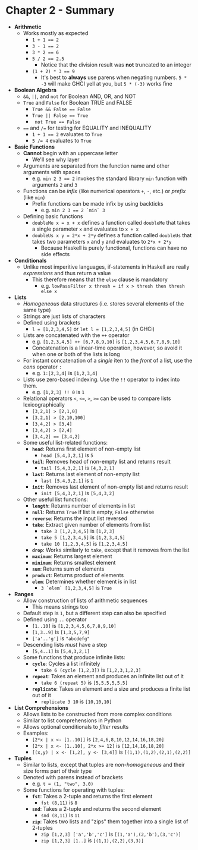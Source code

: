 # Chapter 2 - Summary

* **Arithmetic**
    * Works mostly as expected
        * `1 + 1 == 2`
        * `3 - 1 == 2`
        * `3 * 2 == 6`
        * `5 / 2 == 2.5`
            * Notice that the division result was **not** truncated to an integer
        * `(1 + 2) * 3 == 9`
            * It's best to **always** use parens when negating numbers. `5 * -3` will make GHCI yell at you, but `5 * (-3)` works fine
* **Boolean Algebra**
    * `&&`, `||`, and `not` for Boolean AND, OR, and NOT
    * `True` and `False` for Boolean TRUE and FALSE
        * `True && False == False`
        * `True || False == True`
        * ` not True == False`
    * `==` and `/=` for testing for EQUALITY and INEQUALITY
        * `1 + 1 == 2` evaluates to `True`
        * `5 /= 4` evaluates to `True`
* **Basic Functions**
    * **Cannot** begin with an uppercase letter
        * We'll see why layer
    * Arguments are separated from the function name and other arguments with spaces
        * e.g. `min 2 3 == 2` invokes the standard library `min` function with arguments `2` and `3`
    * Functions can be *infix* (like numerical operators `+`, `-`, etc.) or *prefix* (like `min`)
        * Prefix functions can be made infix by using backticks
            * e.g. ``min 2 3 == 2 `min` 3``
    * Defining basic functions
        * `doubleMe x = x + x` defines a function called `doubleMe` that takes a single parameter `x` and evaluates to `x + x`
        * `doubleUs x y = 2*x + 2*y` defines a function called `doubleUs` that takes two parameters `x` and `y` and evaluates to `2*x + 2*y`
            * Because Haskell is purely functional, functions can have no side effects
* **Conditionals**
    * Unlike most imperitive languages, if-statements in Haskell are really *expressions* and thus return a value
        * This therefore means that the `else` clause is mandatory
            * e.g. `lowPassFilter x thresh = if x > thresh then thresh else x`
* **Lists**
    * *Homogeneous* data structures (i.e. stores several elements of the same type)
    * Strings are just lists of characters
    * Defined using brackets
        * `l = [1,2,3,4,5]` or `let l = [1,2,3,4,5]` (in GHCi)
    * Lists are concatenated with the `++` operator
        * e.g. `[1,2,3,4,5] ++ [6,7,8,9,10]` is `[1,2,3,4,5,6,7,8,9,10]`
        * Concatenation is a linear-time operation, however, so avoid it when one or both of the lists is long
    * For instant concatenation of a *single* iten to the *front* of a list, use the *cons* operator `:`
        * e.g. `1:[2,3,4]` is `[1,2,3,4]`
    * Lists use zero-based indexing. Use the `!!` operator to index into them.
        * e.g. `[1,2,3] !! 0` is `1`
    * Relational operators `<`, `<=`, `>`, `>=` can be used to compare lists lexicographically
        * `[3,2,1] > [2,1,0]`
        * `[3,2,1] > [2,10,100]`
        * `[3,4,2] > [3,4]`
        * `[3,4,2] > [2,4]`
        * `[3,4,2] == [3,4,2]`
    * Some useful list-related functions:
        * **`head`**: Returns first element of non-empty list
            * `head [5,4,3,2,1]` is `5`
        * **`tail`**: Removes head of non-empty list and returns result
            * `tail [5,4,3,2,1]` is `[4,3,2,1]`
        * **`last`**: Returns last element of non-empty list
            * `last [5,4,3,2,1]` is `1`
        * **`init`**: Removes last element of non-empty list and returns result
            * `init [5,4,3,2,1]` is `[5,4,3,2]`
    * Other useful list functions:
        * **`length`**: Returns number of elements in list
        * **`null`**: Returns `True` if list is empty, `False` otherwise
        * **`reverse`**: Returns the input list reversed
        * **`take`**: Extract given number of elements from list
            * `take 3 [1,2,3,4,5]` is `[1,2,3]`
            * `take 5 [1,2,3,4,5]` is `[1,2,3,4,5]`
            * `take 10 [1,2,3,4,5]` is `[1,2,3,4,5]`
        * **`drop`**: Works similarly to `take`, except that it removes from the list
        * **`maximum`**: Returns largest element
        * **`minimum`**: Returns smallest element
        * **`sum`**: Returns sum of elements
        * **`product`**: Returns product of elements
        * **`elem`**: Determines whether element is in list
            * ``3 `elem` [1,2,3,4,5]`` is `True`    
* **Ranges**
    * Allow construction of lists of arithmetic sequences
        * This means strings too
    * Default step is `1`, but a different step can also be specified
    * Defined using `..` operator
        * `[1..10]` is `[1,2,3,4,5,6,7,8,9,10]`
        * `[1,3..9]` is `[1,3,5,7,9]`
        * `['a'..'g']` is `"abcdefg"`
    * Descending lists *must* have a step
        * `[5,4..1]` is `[5,4,3,2,1]`
    * Some functions that produce infinite lists:
        * **`cycle`**: Cycles a list infinitely
            * `take 6 (cycle [1,2,3])` is `[1,2,3,1,2,3]`
        * **`repeat`**: Takes an element and produces an infinite list out of it
            * `take 6 (repeat 5)` is `[5,5,5,5,5,5]`
        * **`replicate`**: Takes an element and a size and produces a finite list out of it
            * `replicate 3 10` is `[10,10,10]`
* **List Comprehensions**
    * Allows lists to be constructed from more complex conditions
    * Similar to list comprehensions in Python
    * Allows optional conditionals to *filter* results
    * Examples:
        * `[2*x | x <- [1..10]]` is `[2,4,6,8,10,12,14,16,18,20]`
        * `[2*x | x <- [1..10], 2*x >= 12]` is `[12,14,16,18,20]`
        * `[(x,y) | x <- [1,2], y <- [3,4]]` is `[(1,1),(1,2),(2,1),(2,2)]`
* **Tuples**
    * Similar to lists, except that tuples are *non-homogeneous* and their size forms part of their type
    * Denoted with parens instead of brackets
        * e.g. `t = (1, "two", 3.0)`
    * Some functions for operating with tuples:
        * **`fst`**: Takes a 2-tuple and returns the first element
            * `fst (8,11)` is `8`
        * **`snd`**: Takes a 2-tuple and returns the second element
            * `snd (8,11)` is `11`
        * **`zip`**: Takes two lists and "zips" them together into a single list of 2-tuples
            * `zip [1,2,3] ['a','b','c']` is `[(1,'a'),(2,'b'),(3,'c')]`
            * `zip [1,2,3] [1..]` is `[(1,1),(2,2),(3,3)]`
